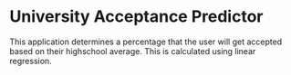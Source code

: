 # University Acceptance Predictor

This application determines a percentage that the user will get accepted based on
their highschool average. This is calculated using linear regression.
